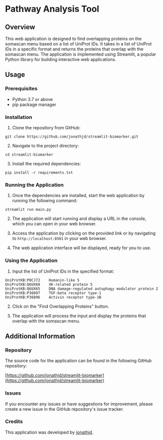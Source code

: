 # Pathway Analysis Tool

## Overview

This web application is designed to find overlapping proteins on the somascan menu based on a list of UniProt IDs. It takes in a list of UniProt IDs in a specific format and returns the proteins that overlap with the somascan menu. The application is implemented using Streamlit, a popular Python library for building interactive web applications.

## Usage

### Prerequisites

- Python 3.7 or above
- pip package manager

### Installation

1. Clone the repository from GitHub:

```
git clone https://github.com/jonathjd/streamlit-biomarker.git
```

2. Navigate to the project directory:

```
cd streamlit-biomarker
```

3. Install the required dependencies:

```
pip install -r requirements.txt
```

### Running the Application

1. Once the dependencies are installed, start the web application by running the following command:

```
streamlit run main.py
```

2. The application will start running and display a URL in the console, which you can open in your web browser.

3. Access the application by clicking on the provided link or by navigating to `http://localhost:8501` in your web browser.

4. The web application interface will be displayed, ready for you to use.

### Using the Application

1. Input the list of UniProt IDs in the specified format:

```
UniProtKB:P0CJ72    Humanin-like 5
UniProtKB:Q6UX68    XK-related protein 5
UniProtKB:Q6UX65    DNA damage-regulated autophagy modulator protein 2
UniProtKB:P36897    TGF-beta receptor type-1
UniProtKB:P36896    Activin receptor type-1B
```

2. Click on the "Find Overlapping Proteins" button.

3. The application will process the input and display the proteins that overlap with the somascan menu.

## Additional Information

### Repository

The source code for the application can be found in the following GitHub repository:

[https://github.com/jonathjd/streamlit-biomarker](https://github.com/jonathjd/streamlit-biomarker)

### Issues

If you encounter any issues or have suggestions for improvement, please create a new issue in the GitHub repository's issue tracker.

### Credits

This application was developed by [jonathjd](https://github.com/jonathjd).
